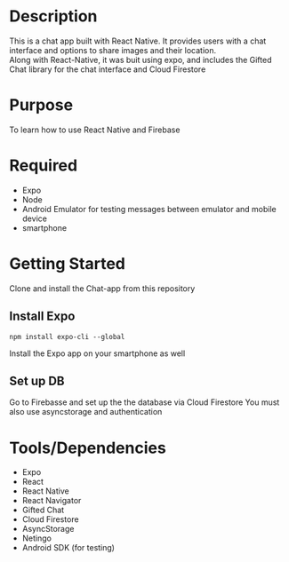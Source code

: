 # Description 
This is a chat app built with React Native.  It provides users with a chat interface and options to share images and their location.  
Along with React-Native, it was buit using expo, and includes the Gifted Chat library for the chat interface and Cloud Firestore

# Purpose
To learn how to use React Native and Firebase


# Required
- Expo
- Node
- Android Emulator for testing messages between emulator and mobile device
- smartphone 


# Getting Started

Clone and install the Chat-app from this repository

## Install Expo

```console
npm install expo-cli --global
```
Install the Expo app on your smartphone as well

## Set up DB
Go to Firebasse and set up the the database via Cloud Firestore
You must also use asyncstorage and authentication

# Tools/Dependencies
- Expo
- React
- React Native
- React Navigator
- Gifted Chat
- Cloud Firestore
- AsyncStorage
- Netingo
- Android SDK (for testing)
